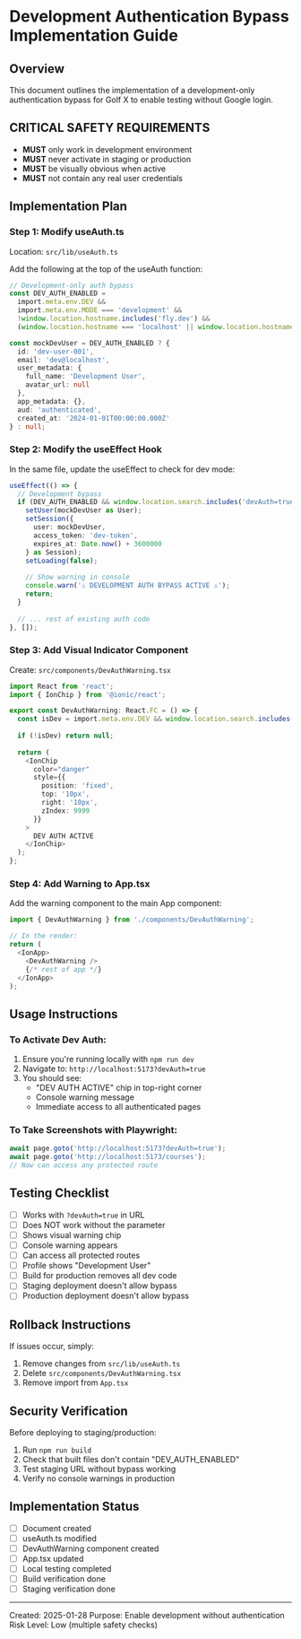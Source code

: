# Development Authentication Bypass Implementation Guide

## Overview
This document outlines the implementation of a development-only authentication bypass for Golf X to enable testing without Google login.

## CRITICAL SAFETY REQUIREMENTS
- **MUST** only work in development environment
- **MUST** never activate in staging or production
- **MUST** be visually obvious when active
- **MUST** not contain any real user credentials

## Implementation Plan

### Step 1: Modify useAuth.ts
Location: `src/lib/useAuth.ts`

Add the following at the top of the useAuth function:

```typescript
// Development-only auth bypass
const DEV_AUTH_ENABLED = 
  import.meta.env.DEV && 
  import.meta.env.MODE === 'development' &&
  !window.location.hostname.includes('fly.dev') &&
  (window.location.hostname === 'localhost' || window.location.hostname === '127.0.0.1');

const mockDevUser = DEV_AUTH_ENABLED ? {
  id: 'dev-user-001',
  email: 'dev@localhost',
  user_metadata: {
    full_name: 'Development User',
    avatar_url: null
  },
  app_metadata: {},
  aud: 'authenticated',
  created_at: '2024-01-01T00:00:00.000Z'
} : null;
```

### Step 2: Modify the useEffect Hook
In the same file, update the useEffect to check for dev mode:

```typescript
useEffect(() => {
  // Development bypass
  if (DEV_AUTH_ENABLED && window.location.search.includes('devAuth=true')) {
    setUser(mockDevUser as User);
    setSession({
      user: mockDevUser,
      access_token: 'dev-token',
      expires_at: Date.now() + 3600000
    } as Session);
    setLoading(false);
    
    // Show warning in console
    console.warn('⚠️ DEVELOPMENT AUTH BYPASS ACTIVE ⚠️');
    return;
  }
  
  // ... rest of existing auth code
}, []);
```

### Step 3: Add Visual Indicator Component
Create: `src/components/DevAuthWarning.tsx`

```typescript
import React from 'react';
import { IonChip } from '@ionic/react';

export const DevAuthWarning: React.FC = () => {
  const isDev = import.meta.env.DEV && window.location.search.includes('devAuth=true');
  
  if (!isDev) return null;
  
  return (
    <IonChip 
      color="danger" 
      style={{
        position: 'fixed',
        top: '10px',
        right: '10px',
        zIndex: 9999
      }}
    >
      DEV AUTH ACTIVE
    </IonChip>
  );
};
```

### Step 4: Add Warning to App.tsx
Add the warning component to the main App component:

```typescript
import { DevAuthWarning } from './components/DevAuthWarning';

// In the render:
return (
  <IonApp>
    <DevAuthWarning />
    {/* rest of app */}
  </IonApp>
);
```

## Usage Instructions

### To Activate Dev Auth:
1. Ensure you're running locally with `npm run dev`
2. Navigate to: `http://localhost:5173?devAuth=true`
3. You should see:
   - "DEV AUTH ACTIVE" chip in top-right corner
   - Console warning message
   - Immediate access to all authenticated pages

### To Take Screenshots with Playwright:
```javascript
await page.goto('http://localhost:5173?devAuth=true');
await page.goto('http://localhost:5173/courses');
// Now can access any protected route
```

## Testing Checklist

- [ ] Works with `?devAuth=true` in URL
- [ ] Does NOT work without the parameter
- [ ] Shows visual warning chip
- [ ] Console warning appears
- [ ] Can access all protected routes
- [ ] Profile shows "Development User"
- [ ] Build for production removes all dev code
- [ ] Staging deployment doesn't allow bypass
- [ ] Production deployment doesn't allow bypass

## Rollback Instructions

If issues occur, simply:
1. Remove changes from `src/lib/useAuth.ts`
2. Delete `src/components/DevAuthWarning.tsx`
3. Remove import from `App.tsx`

## Security Verification

Before deploying to staging/production:
1. Run `npm run build`
2. Check that built files don't contain "DEV_AUTH_ENABLED"
3. Test staging URL without bypass working
4. Verify no console warnings in production

## Implementation Status

- [ ] Document created
- [ ] useAuth.ts modified
- [ ] DevAuthWarning component created
- [ ] App.tsx updated
- [ ] Local testing completed
- [ ] Build verification done
- [ ] Staging verification done

---
Created: 2025-01-28
Purpose: Enable development without authentication
Risk Level: Low (multiple safety checks)